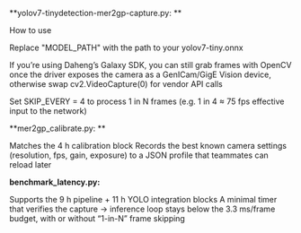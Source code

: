 **yolov7-tinydetection-mer2gp-capture.py:
**

How to use

Replace "MODEL_PATH" with the path to your yolov7-tiny.onnx

If you’re using Daheng’s Galaxy SDK, you can still grab frames with OpenCV once the driver exposes the camera as a GenICam/GigE Vision device, otherwise swap cv2.VideoCapture(0) for vendor API calls

Set SKIP_EVERY = 4 to process 1 in N frames (e.g. 1 in 4 ≈ 75 fps effective input to the network)

**mer2gp_calibrate.py:
**

Matches the 4 h calibration block
Records the best known camera settings (resolution, fps, gain, exposure) to a JSON profile that teammates can reload later

**benchmark_latency.py:**

Supports the 9 h pipeline + 11 h YOLO integration blocks
A minimal timer that verifies the capture → inference loop stays below the 3.3 ms/frame budget, with or without “1-in-N” frame skipping
